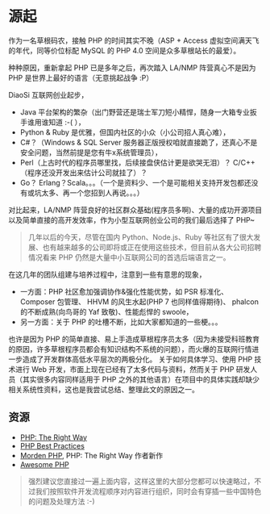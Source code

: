# 源起

作为一名草根码农，接触 PHP 的时间其实不晚（ASP + Access 虚拟空间满天飞的年代，同等价位标配 MySQL 的 PHP 4.0 空间是众多草根站长的最爱）。

种种原因，重新拿起 PHP 已是多年之后，再次踏入 LA/NMP 阵营真心不是因为 PHP 是世界上最好的语言（无意挑起战争 :P）

DiaoSi 互联网创业起步，

 - Java 平台架构的繁杂（出门野营还是瑞士军刀短小精悍，随身一大箱专业扳手谁用谁知道 :-( ），
 - Python & Ruby 是优雅，但国内社区的小众（小公司招人真心难），
 - C#？（Windows & SQL Server 服务器正版授权咱就直接跪了，还真心不是安全问题，当然前提是您有牛x系统管理员），
 - Perl（上古时代的程序员哪里找，后续接盘侠估计更是欲哭无泪）？ C/C++（程序还没开发出来估计公司就挂了）？
 - Go？ Erlang？Scala。。。（一个是资料少、一个是可能相关支持开发包都还没有或坑太多、再一个您招到人再说。。。）

对比起来，LA/NMP 阵营良好的社区群众基础(程序员多啊)、大量的成功开源项目以及简单直接的高开发效率，作为小型互联网创业公司的我们最后选择了 PHP~

 > 几年以后的今天，尽管在国内 Python、Node.js、Ruby 等社区有了很大发展、也有越来越多的公司即将或正在使用这些技术，但目前从各大公司招聘情况看来 PHP 仍然是大量中小互联网公司的首选后端语言之一。

在这几年的团队组建与培养过程中，注意到一些有意思的现象，

 - 一方面：PHP 社区愈加强调协作&强化性能优势，如 PSR 标准化、 Composer 包管理、 HHVM 的风生水起(PHP 7 也同样值得期待)、 phalcon的不断成熟(向鸟哥的 Yaf 致敬)、性能彪悍的 swoole，
 - 另一方面：关于 PHP 的吐槽不断，比如大家都知道的一些梗。。。

也许是因为 PHP 的简单直接、易上手造成草根程序员太多（因为未接受科班教育的原因，许多草根程序员都会有知识结构不系统的问题），而火爆的互联网行情进一步造成了开发群体高低水平层次的两极分化。 关于如何具体学习、使用 PHP 技术进行 Web 开发，市面上现在已经有了太多代码与资料，然而关于 PHP 研发人员（其实很多内容同样适用于 PHP 之外的其他语言）在项目中的具体实践却缺少相关系统性资料，这也是我尝试总结、整理此文的原因之一。


## 资源

 * [PHP: The Right Way](https://github.com/codeguy/php-the-right-way)
 * [PHP Best Practices](https://phpbestpractices.org/)
 * [Morden PHP](http://shop.oreilly.com/product/0636920033868.do), PHP: The Right Way 作者新作
 * [Awesome PHP](https://github.com/ziadoz/awesome-php)

> 强烈建议您直接过一遍上面内容，这样这里的大部分您都可以快速略过，不过我们按照软件开发流程顺序对内容进行组织，同时会有穿插一些中国特色的问题及处理方法 :-) 

